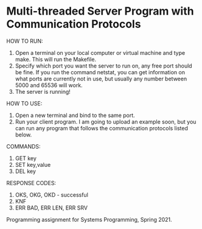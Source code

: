 # Multi-threaded Server Program with Communication Protocols

 HOW TO RUN:
1. Open a terminal on your local computer or virtual machine and type make. This will run the Makefile.
2. Specify which port you want the server to run on, any free port should be fine. If you run the command netstat, you can get information on what ports are currently not in use, but usually any number between 5000 and 65536 will work.
3. The server is running!


HOW TO USE:
1. Open a new terminal and bind to the same port.
2. Run your client program. I am going to upload an example soon, but you can run any program that follows the communication protocols listed below.

COMMANDS:
1. GET key
2. SET key,value
3. DEL key

RESPONSE CODES:
1. OKS, OKG, OKD - successful
2. KNF
3. ERR BAD, ERR LEN, ERR SRV


Programming assignment for Systems Programming, Spring 2021.

